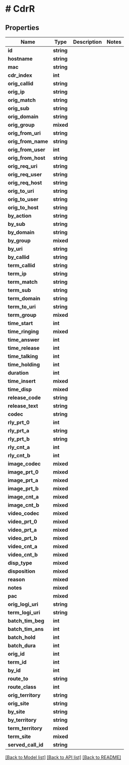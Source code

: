 # # CdrR

## Properties

Name | Type | Description | Notes
------------ | ------------- | ------------- | -------------
**id** | **string** |  |
**hostname** | **string** |  |
**mac** | **string** |  |
**cdr_index** | **int** |  |
**orig_callid** | **string** |  |
**orig_ip** | **string** |  |
**orig_match** | **string** |  |
**orig_sub** | **string** |  |
**orig_domain** | **string** |  |
**orig_group** | **mixed** |  |
**orig_from_uri** | **string** |  |
**orig_from_name** | **string** |  |
**orig_from_user** | **int** |  |
**orig_from_host** | **string** |  |
**orig_req_uri** | **string** |  |
**orig_req_user** | **string** |  |
**orig_req_host** | **string** |  |
**orig_to_uri** | **string** |  |
**orig_to_user** | **string** |  |
**orig_to_host** | **string** |  |
**by_action** | **string** |  |
**by_sub** | **string** |  |
**by_domain** | **string** |  |
**by_group** | **mixed** |  |
**by_uri** | **string** |  |
**by_callid** | **string** |  |
**term_callid** | **string** |  |
**term_ip** | **string** |  |
**term_match** | **string** |  |
**term_sub** | **string** |  |
**term_domain** | **string** |  |
**term_to_uri** | **string** |  |
**term_group** | **mixed** |  |
**time_start** | **int** |  |
**time_ringing** | **mixed** |  |
**time_answer** | **int** |  |
**time_release** | **int** |  |
**time_talking** | **int** |  |
**time_holding** | **int** |  |
**duration** | **int** |  |
**time_insert** | **mixed** |  |
**time_disp** | **mixed** |  |
**release_code** | **string** |  |
**release_text** | **string** |  |
**codec** | **string** |  |
**rly_prt_0** | **int** |  |
**rly_prt_a** | **string** |  |
**rly_prt_b** | **string** |  |
**rly_cnt_a** | **int** |  |
**rly_cnt_b** | **int** |  |
**image_codec** | **mixed** |  |
**image_prt_0** | **mixed** |  |
**image_prt_a** | **mixed** |  |
**image_prt_b** | **mixed** |  |
**image_cnt_a** | **mixed** |  |
**image_cnt_b** | **mixed** |  |
**video_codec** | **mixed** |  |
**video_prt_0** | **mixed** |  |
**video_prt_a** | **mixed** |  |
**video_prt_b** | **mixed** |  |
**video_cnt_a** | **mixed** |  |
**video_cnt_b** | **mixed** |  |
**disp_type** | **mixed** |  |
**disposition** | **mixed** |  |
**reason** | **mixed** |  |
**notes** | **mixed** |  |
**pac** | **mixed** |  |
**orig_logi_uri** | **string** |  |
**term_logi_uri** | **string** |  |
**batch_tim_beg** | **int** |  |
**batch_tim_ans** | **int** |  |
**batch_hold** | **int** |  |
**batch_dura** | **int** |  |
**orig_id** | **int** |  |
**term_id** | **int** |  |
**by_id** | **int** |  |
**route_to** | **string** |  |
**route_class** | **int** |  |
**orig_territory** | **string** |  |
**orig_site** | **string** |  |
**by_site** | **string** |  |
**by_territory** | **string** |  |
**term_territory** | **mixed** |  |
**term_site** | **mixed** |  |
**served_call_id** | **string** |  |

[[Back to Model list]](../../README.md#models) [[Back to API list]](../../README.md#endpoints) [[Back to README]](../../README.md)

